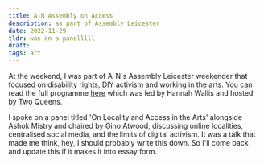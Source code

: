 ```yaml
---
title: A-N Assembly on Access
description: as part of Assembly Leicester
date: 2022-11-29
tldr: was on a panelllll
draft: 
tags: art
---
```


At the weekend, I was part of A-N's Assembly Leicester weekender that focused on disability rights, DIY activism and working in the arts. You can read the full programme [here](https://static.a-n.co.uk/wp-content/uploads/2022/10/an-Assembly-Leicester-Programme-Oct22.pdf) which was led by Hannah Wallis and hosted by Two Queens.

I spoke on a panel titled 'On Locality and Access in the Arts' alongside Ashok Mistry and chaired by Gino Atwood, discussing online localities, centralised social media, and the limits of digital activism. It was a talk that made me think, hey, I should probably write this down. So I'll come back and update this if it makes it into essay form. 